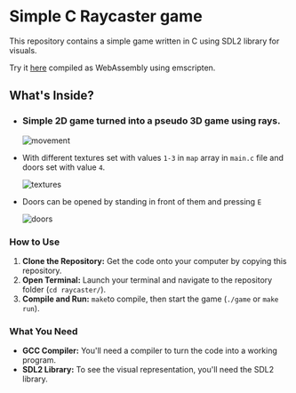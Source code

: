 # Simple C Raycaster game

This repository contains a simple game written in C using SDL2 library for visuals.

Try it [here](https://mantonic002.github.io/raycaster.github.io/) compiled as WebAssembly using emscripten.
## What's Inside?

- ### Simple 2D game turned into a pseudo 3D game using rays.
  
  ![movement](https://github.com/mantonic002/raycaster/assets/102149589/73c332eb-c4ea-4540-a966-a9a6bf7a5751)
  
- With different textures set with values ```1-3``` in ```map``` array in ```main.c``` file and doors set with value ```4```.
   
  ![textures](https://github.com/mantonic002/raycaster/assets/102149589/acd3a929-ebc4-40a8-bff0-4e93f73f8143)

- Doors can be opened by standing in front of them and pressing ```E```

  ![doors](https://github.com/mantonic002/raycaster/assets/102149589/cc24a84e-9241-4251-973e-c7640add8806)


### How to Use

1. **Clone the Repository:** Get the code onto your computer by copying this repository.
2. **Open Terminal:** Launch your terminal and navigate to the repository folder (`cd raycaster/`).
3. **Compile and Run:** `make`to compile, then start the game (`./game` or `make run`).

### What You Need

- **GCC Compiler:** You'll need a compiler to turn the code into a working program.
- **SDL2 Library:** To see the visual representation, you'll need the SDL2 library.


